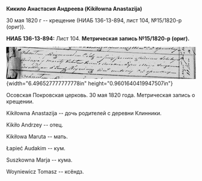 **Кикило Анастасия Андреева (Kikiłowna Anastazija)**

30 мая 1820 г -- крещение (НИАБ 136-13-894, лист 104, №15/1820-р
(ориг)).

**НИАБ 136-13-894:** Лист 104. **Метрическая запись №15/1820-р (ориг).**

![](./media/157446c29dd190f28d76b65605e351daf60d576c.png){width="6.496527777777778in"
height="0.9601640419947507in"}

Осовская Покровская церковь. 30 мая 1820 года. Метрическая запись о
крещении.

Kikiłowna Anastazija -- дочь родителей с деревни Клинники.

Kikiło Andrzey -- отец.

Kikiłowa Maruta -- мать.

Łapieć Audakim -- кум.

Suszkowna Marja -- кума.

Woyniewicz Tomasz -- ксёндз.
